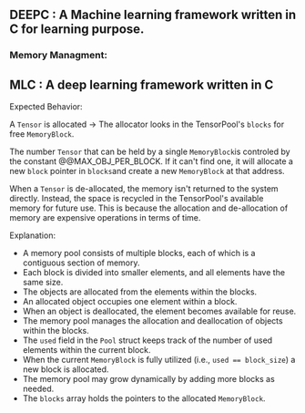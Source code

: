 ## DEEPC : A Machine learning framework written in C for learning purpose.

### Memory Managment:

## MLC : A deep learning framework written in C

Expected Behavior:

A `Tensor` is allocated -> The allocator looks in the TensorPool's `blocks` for free `MemoryBlock`.

The number `Tensor` that can be held by a single `MemoryBlock`is controled by the constant @@MAX_OBJ_PER_BLOCK.
If it can't find one, it will allocate a new `block` pointer in `blocks`and create a new `MemoryBlock` at that address.

When a `Tensor` is de-allocated, the memory isn't returned to the system directly. 
Instead, the space is recycled in the TensorPool's available memory for future use. 
This is because the allocation and de-allocation of memory are expensive operations in terms of time.              

Explanation:

- A memory pool consists of multiple blocks, each of which is a contiguous section of memory.
- Each block is divided into smaller elements, and all elements have the same size.
- The objects are allocated from the elements within the blocks.
- An allocated object occupies one element within a block.
- When an object is deallocated, the element becomes available for reuse.
- The memory pool manages the allocation and deallocation of objects within the blocks.
- The `used` field in the `Pool` struct keeps track of the number of used elements within the current block.
- When the current `MemoryBlock` is fully utilized (i.e., `used == block_size`) a new block is allocated.
- The memory pool may grow dynamically by adding more blocks as needed.
- The `blocks` array holds the pointers to the allocated `MemoryBlock`.
